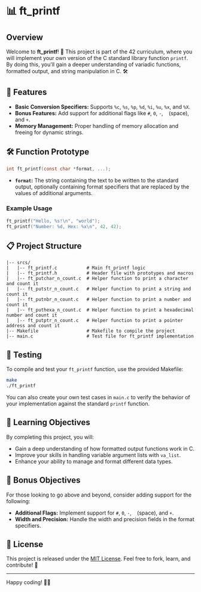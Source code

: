 

# 📊 ft_printf

## Overview

Welcome to **ft_printf**! 🎉 This project is part of the 42 curriculum, where you will implement your own version of the C standard library function `printf`. By doing this, you'll gain a deeper understanding of variadic functions, formatted output, and string manipulation in C. 🛠️

## 🚀 Features

- **Basic Conversion Specifiers:** Supports `%c`, `%s`, `%p`, `%d`, `%i`, `%u`, `%x`, and `%X`.
- **Bonus Features:** Add support for additional flags like `#`, `0`, `-`, ` ` (space), and `+`.
- **Memory Management:** Proper handling of memory allocation and freeing for dynamic strings.

## 🛠️ Function Prototype

```c
int ft_printf(const char *format, ...);
```

- **`format`:** The string containing the text to be written to the standard output, optionally containing format specifiers that are replaced by the values of additional arguments.

### Example Usage

```c
ft_printf("Hello, %s!\n", "world");
ft_printf("Number: %d, Hex: %x\n", 42, 42);
```

## 📋 Project Structure

```plaintext
|-- srcs/
|   |-- ft_printf.c           # Main ft_printf logic
|   |-- ft_printf.h           # Header file with prototypes and macros
|   |-- ft_putchar_n_count.c  # Helper function to print a character and count it
|   |-- ft_putstr_n_count.c   # Helper function to print a string and count it
|   |-- ft_putnbr_n_count.c   # Helper function to print a number and count it
|   |-- ft_puthexa_n_count.c  # Helper function to print a hexadecimal number and count it
|   |-- ft_putptr_n_count.c   # Helper function to print a pointer address and count it
|-- Makefile                  # Makefile to compile the project
|-- main.c                    # Test file for ft_printf implementation
```

## 🧪 Testing

To compile and test your `ft_printf` function, use the provided Makefile:

```bash
make
./ft_printf
```

You can also create your own test cases in `main.c` to verify the behavior of your implementation against the standard `printf` function.

## 🧩 Learning Objectives

By completing this project, you will:
- Gain a deep understanding of how formatted output functions work in C.
- Improve your skills in handling variable argument lists with `va_list`.
- Enhance your ability to manage and format different data types.

## 🌟 Bonus Objectives

For those looking to go above and beyond, consider adding support for the following:
- **Additional Flags:** Implement support for `#`, `0`, `-`, ` ` (space), and `+`.
- **Width and Precision:** Handle the width and precision fields in the format specifiers.


## 📜 License

This project is released under the [MIT License](LICENSE). Feel free to fork, learn, and contribute! 🤝

---

Happy coding! 🧑‍💻
